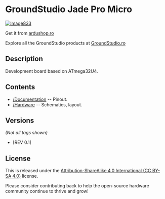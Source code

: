 GroundStudio Jade Pro Micro
====================================
[![image833](https://user-images.githubusercontent.com/77836107/184077595-26ddb81f-1300-40d5-b250-d62e97561b7d.png)](https://ardushop.ro/ro/home/1731-jade-pro-micro.html)

Get it from [ardushop.ro](https://ardushop.ro/ro/home/1731-jade-pro-micro.html)

Explore all the GroundStudio products at [GroundStudio.ro](https://groundstudio.ro/)

Description
-------------------
Development board based on ATmega32U4.

Contents
-------------------

* [/Documentation](https://github.com/GroundStudio/GroundStudio_Jade_Pro_Micro/tree/main/Documentation) -- Pinout.
* [/Hardware](https://github.com/GroundStudio/GroundStudio_Jade_Pro_Micro/tree/main/Hardware) -- Schematics, layout.

Versions
-------------------
*(Not all tags shown)*

- [REV 0.1]

License
-------------------

This is released under the [Attribution-ShareAlike 4.0 International (CC BY-SA 4.0)](https://creativecommons.org/licenses/by-sa/4.0/) license. 

Please consider contributing back to help the open-source hardware community continue to thrive and grow! 


